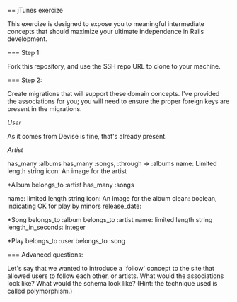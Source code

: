 == jTunes exercize

This exercize is designed to expose you to meaningful intermediate concepts that should maximize your ultimate independence in Rails development.

=== Step 1:

Fork this repository, and use the SSH repo URL to clone to your machine.

=== Step 2:

Create migrations that will support these domain concepts.  I've provided the
associations for you; you will need to ensure the proper foreign keys are
present in the migrations.

*User*

As it comes from Devise is fine, that's already present.

*Artist*

has_many :albums
has_many :songs, :through => :albums
name: Limited length string
icon: An image for the artist

*Album
belongs_to :artist
has_many :songs

name: limited length string
icon: An image for the album
clean: boolean, indicating OK for play by minors
release_date: 

*Song
belongs_to :album
belongs_to :artist
name: limited length string
length_in_seconds: integer

*Play
belongs_to :user
belongs_to :song

=== Advanced questions:

Let's say that we wanted to introduce a 'follow' concept to the site that
allowed users to follow each other, or artists.  What would the associations
look like?  What would the schema look like?  (Hint: the technique used is
called polymorphism.)






